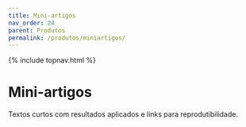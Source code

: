 ```yaml
---
title: Mini-artigos
nav_order: 24
parent: Produtos
permalink: /produtos/miniartigos/
---
```


{% include topnav.html %}

# Mini-artigos
Textos curtos com resultados aplicados e links para reprodutibilidade.
